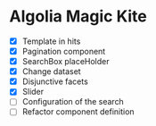 Algolia Magic Kite
==================

 - [x] Template in hits
 - [x] Pagination component
 - [x] SearchBox placeHolder
 - [x] Change dataset
 - [x] Disjunctive facets
 - [x] Slider
 - [ ] Configuration of the search
 - [ ] Refactor component definition
